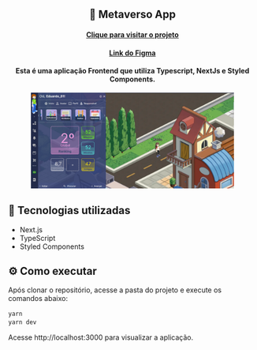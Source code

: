 <h2 align="center">
 📱 Metaverso App
</h2>

<h4 align="center"><a href="https://metaverso-app.vercel.app/">Clique para visitar o projeto</a></h4>

<h4 align="center"><a href="https://www.figma.com/file/PVXTyF7pz45BxeaMX7I4gz/Teste?type=design&node-id=12-354&mode=design&t=E0mM11e9aKh6Jd1y-0">Link do Figma</a></h4>

<h4 align="center">
Esta é uma aplicação Frontend que utiliza Typescript, NextJs e Styled Components.
</h4>

<div align="center">
    <img src="public/home.png" width="412px"/> 
</div>

## 🎯 Tecnologias utilizadas

- Next.js
- TypeScript
- Styled Components

## ⚙️ Como executar

Após clonar o repositório, acesse a pasta do projeto e execute os comandos abaixo:

```sh
yarn
yarn dev
```

Acesse http://localhost:3000 para visualizar a aplicação.
